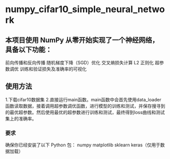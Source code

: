 # numpy_cifar10_simple_neural_network

## 本项目使用 NumPy 从零开始实现了一个神经网络，具备以下功能：
前向传播和反向传播
随机梯度下降（SGD）优化
交叉熵损失计算
L2 正则化
超参数调优
训练和验证损失及准确率的可视化

## 使用方法
1.下载cifar10数据集
2.直接运行main函数。main函数中会首先使用data_loader函数读取数据，接着调用超参数调优函数，进行模型的训练和测试，并保存搜寻到的最优超参数。然后使用最优的超参数进行训练和测试，最终得到loss曲线和测试集上的准确率。


### 要求
确保你已经安装了以下 Python 包：
numpy
matplotlib
sklearn
keras（仅用于数据加载）
